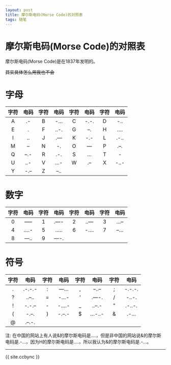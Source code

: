 ```yaml
---
layout: post
title: 摩尔斯电码(Morse Code)的对照表
tags: 随笔
---
```


# 摩尔斯电码(Morse Code)的对照表

摩尔斯电码(Morse Code)是在1837年发明的。

~~其实具体怎么用我也不会~~

# 字母

|字符  |电码   |字符   |电码  |字符  |电码  |字符  |电码  |
|:----:|:----:|:----:|:----:|:----:|:----:|:----:|:----:|
|A        |.-    |B      |-…     |C    |-.-.   |D      |-..   |
|E        |.       |F      |..-.     |G    |–.       |H      |….   |
|I        |..    |J      |.—     |K    |-.-    |L      |.-..   |
|M        |–       |N      |-.     |O    |—      |P      |.–.   |
|Q        |–.-   |R      |.-.     |S    |…      |T      |-   |
|U        |..-   |V      |…-     |W    |.–       |X      |-..-   |
|Y        |-.–   |Z      |–..   |

# 数字


|字符  |电码   |字符   |电码  |字符  |电码  |字符  |电码  |
|:----:|:----:|:----:|:----:|:----:|:----:|:----:|:----:|
|0     |—–    |1      |.—-     |2        |..—   |3      |…–    |
|4        |….-   |5      |…..     |6        |-….   |7      |–…    |
|8        |—..   |9      |—-.     |

# 符号

|字符  |电码   |字符   |电码  |字符  |电码  |字符  |电码  |
|:----:|:----:|:----:|:----:|:----:|:----:|:----:|:----:|
|.        |.-.-.-|:      |—…     |,        |–..–  |;      |-.-.-.|
|?        |..–.. |=      |-…-     |’        |.—-.  |/      |-..-. |
|!        |-.-.– |-      |-….-     |_        |..–.- |    ”      |.-..-.|
|(        |-.–.  |)      |-.–.- |$        |…-..- |    &      |.-…   |
|@        |.–.-. |    

注: 在中国的网站上有人说&的摩尔斯电码是….，但是非中国的网站说&的摩尔斯电码是.-…，因为H的摩尔斯电码是….，所以我认为&的摩尔斯电码是.-…。

----------------

{{ site.ccbync }}
